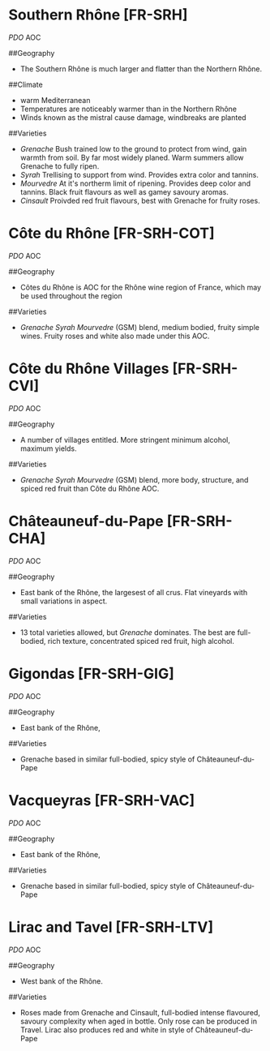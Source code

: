 # Southern Rhône [FR-SRH]

_PDO_  AOC

##Geography
 - The Southern Rhône is much larger and flatter than the Northern Rhône.

##Climate
 - warm Mediterranean
 - Temperatures are noticeably warmer than in the Northern Rhône
 - Winds known as the mistral cause damage, windbreaks are planted

##Varieties

- _Grenache_  Bush trained low to the ground to protect from wind, gain warmth from soil. By far most widely planed. Warm summers allow Grenache to fully ripen.
- _Syrah_ Trellising to support from wind. Provides extra color and tannins.
- _Mourvedre_  At it's northerm limit of ripening. Provides deep color and tannins. Black fruit flavours as well as gamey savoury aromas.
- _Cinsault_ Proivded red fruit flavours, best with Grenache for fruity roses.



# Côte du Rhône [FR-SRH-COT]

_PDO_  AOC

##Geography
 -  Côtes du Rhône is AOC for the Rhône wine region of France, which may be used throughout the region


##Varieties
 - _Grenache_ _Syrah_ _Mourvedre_ (GSM) blend, medium bodied, fruity simple wines. Fruity roses and white also made under this AOC.



# Côte du Rhône Villages [FR-SRH-CVI]

_PDO_  AOC

##Geography
 -  A number of villages entitled. More stringent minimum alcohol, maximum yields.  

##Varieties
 - _Grenache_ _Syrah_ _Mourvedre_ (GSM) blend, more body, structure, and spiced red fruit than Côte du Rhône AOC.




# Châteauneuf-du-Pape [FR-SRH-CHA]

_PDO_  AOC

##Geography
 -  East bank of the Rhône, the largesest of all crus. Flat vineyards with small variations in aspect.

##Varieties
 - 13 total varieties allowed, but _Grenache_ dominates.  The best are full-bodied, rich texture, concentrated spiced red fruit, high alcohol.




# Gigondas [FR-SRH-GIG]

_PDO_  AOC

##Geography
 -  East bank of the Rhône,

##Varieties
 - Grenache based in similar full-bodied, spicy style of Châteauneuf-du-Pape




# Vacqueyras [FR-SRH-VAC]

_PDO_  AOC

##Geography
 -  East bank of the Rhône,

##Varieties
 - Grenache based in similar full-bodied, spicy style of Châteauneuf-du-Pape



# Lirac and Tavel [FR-SRH-LTV]

_PDO_  AOC

##Geography
 -  West bank of the Rhône.

##Varieties
 - Roses made from Grenache and Cinsault, full-bodied intense flavoured, savoury complexity when aged in bottle. Only rose can be produced in Travel. Lirac also produces red and white in style of Châteauneuf-du-Pape


